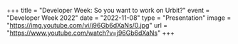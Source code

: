 +++
title = "Developer Week: So you want to work on Urbit?"
event = "Developer Week 2022"
date = "2022-11-08"
type = "Presentation"
image = "https://img.youtube.com/vi/j96Gb6dXaNs/0.jpg"
url = "https://www.youtube.com/watch?v=j96Gb6dXaNs"
+++